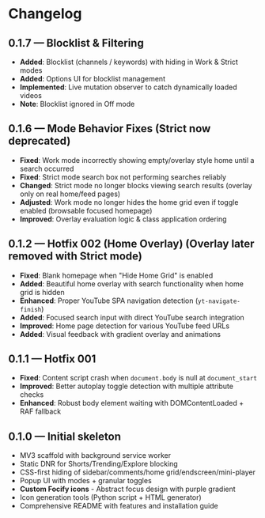 # Changelog

## 0.1.7 — Blocklist & Filtering
- **Added**: Blocklist (channels / keywords) with hiding in Work & Strict modes
- **Added**: Options UI for blocklist management
- **Implemented**: Live mutation observer to catch dynamically loaded videos
- **Note**: Blocklist ignored in Off mode

## 0.1.6 — Mode Behavior Fixes (Strict now deprecated)
- **Fixed**: Work mode incorrectly showing empty/overlay style home until a search occurred
- **Fixed**: Strict mode search box not performing searches reliably
- **Changed**: Strict mode no longer blocks viewing search results (overlay only on real home/feed pages)
- **Adjusted**: Work mode no longer hides the home grid even if toggle enabled (browsable focused homepage)
- **Improved**: Overlay evaluation logic & class application ordering

## 0.1.2 — Hotfix 002 (Home Overlay) (Overlay later removed with Strict mode)
- **Fixed**: Blank homepage when "Hide Home Grid" is enabled
- **Added**: Beautiful home overlay with search functionality when home grid is hidden
- **Enhanced**: Proper YouTube SPA navigation detection (`yt-navigate-finish`)
- **Added**: Focused search input with direct YouTube search integration
- **Improved**: Home page detection for various YouTube feed URLs
- **Added**: Visual feedback with gradient overlay and animations

## 0.1.1 — Hotfix 001
- **Fixed**: Content script crash when `document.body` is null at `document_start`
- **Improved**: Better autoplay toggle detection with multiple attribute checks
- **Enhanced**: Robust body element waiting with DOMContentLoaded + RAF fallback

## 0.1.0 — Initial skeleton
- MV3 scaffold with background service worker
- Static DNR for Shorts/Trending/Explore blocking
- CSS-first hiding of sidebar/comments/home grid/endscreen/mini-player
- Popup UI with modes + granular toggles
- **Custom Focify icons** - Abstract focus design with purple gradient
- Icon generation tools (Python script + HTML generator)
- Comprehensive README with features and installation guide
